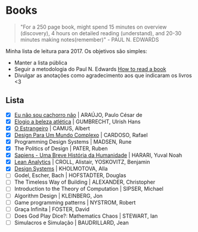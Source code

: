 # Books

> "For a 250 page book, might spend 15 minutes on overview (discovery), 4 hours on detailed reading (understand), and 20-30 minutes making notes(remember)" - PAUL N. EDWARDS


Minha lista de leitura para 2017. Os objetivos são simples:

* Manter a lista pública
* Seguir a metodologia do Paul N. Edwards [How to read a book](http://pne.people.si.umich.edu/PDF/howtoread.pdf)
* Divulgar as anotações como agradecimento aos que indicaram os livros <3

## Lista

- [x] [Eu não sou cachorro não](2017-03-05.md) | ARAÚJO, Paulo César de
- [x] [Elogio a beleza atlética](2017-03-18.md) | GUMBRECHT, Ulrish Hans
- [x] [O Estrangeiro](2017-04-20.md) | CAMUS, Albert
- [x] [Design Para Um Mundo Complexo](2017-07-16.md) | CARDOSO, Rafael
- [x] Programming Design Systems | MADSEN, Rune
- [x] The Politics of Design | PATER, Ruben 
- [x] [Sapiens - Uma Breve História da Humanidade](2017-09-28.md) | HARARI, Yuval Noah
- [x] [Lean Analytics](2017-12-02.md) | CROLL, Alistair, YOSKOVITZ, Benjamin
- [x] [Design Systems](2017-12-18.md) | KHOLMOTOVA, Alla
- [ ] Godel, Escher, Bach | HOFSTADTER, Douglas
- [ ] The Timeless Way of Building | ALEXANDER, Christopher
- [ ] Introduction to the Theory of Computation | SIPSER, Michael
- [ ] Algorithm Design | KLEINBERG, Jon
- [ ] Game programming patterns | NYSTROM, Robert
- [ ] Graça Infinita | FOSTER, David
- [ ] Does God Play Dice?: Mathematics Chaos | STEWART, Ian
- [ ] Simulacros e Simulação | BAUDRILLARD, Jean
